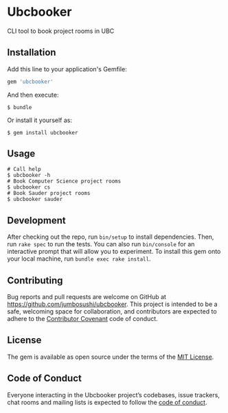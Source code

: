 # Ubcbooker

CLI tool to book project rooms in UBC

## Installation

Add this line to your application's Gemfile:

```ruby
gem 'ubcbooker'
```

And then execute:

    $ bundle

Or install it yourself as:

    $ gem install ubcbooker

## Usage

```
# Call help
$ ubcbooker -h
# Book Computer Science project rooms
$ ubcbooker cs
# Book Sauder project rooms
$ ubcbooker sauder
```

## Development

After checking out the repo, run `bin/setup` to install dependencies. Then, run `rake spec` to run the tests. You can also run `bin/console` for an interactive prompt that will allow you to experiment. To install this gem onto your local machine, run `bundle exec rake install`.

## Contributing

Bug reports and pull requests are welcome on GitHub at https://github.com/jumbosushi/ubcbooker. This project is intended to be a safe, welcoming space for collaboration, and contributors are expected to adhere to the [Contributor Covenant](http://contributor-covenant.org) code of conduct.

## License

The gem is available as open source under the terms of the [MIT License](https://opensource.org/licenses/MIT).

## Code of Conduct

Everyone interacting in the Ubcbooker project’s codebases, issue trackers, chat rooms and mailing lists is expected to follow the [code of conduct](https://github.com/jumbosushi/ubcbooker/blob/master/CODE_OF_CONDUCT.md).
